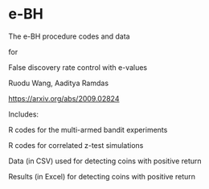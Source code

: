 # e-BH
The e-BH procedure codes and data

for 

False discovery rate control with e-values

Ruodu Wang, Aaditya Ramdas

https://arxiv.org/abs/2009.02824

Includes:

R codes for the multi-armed bandit experiments

R codes for correlated z-test simulations

Data (in CSV) used for detecting coins with positive return 

Results (in Excel) for detecting coins with positive return 
